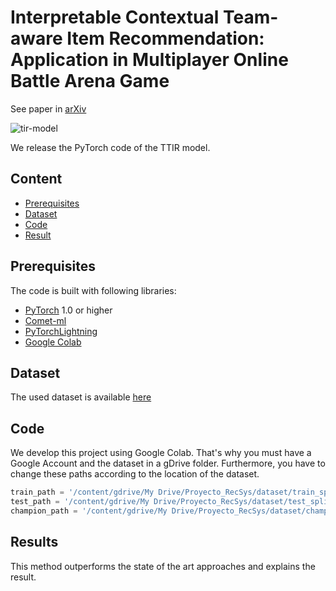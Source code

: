 # Interpretable Contextual Team-aware Item Recommendation: Application in Multiplayer Online Battle Arena Game

See paper in [arXiv]()

![tir-model](https://github.com/ojedaf/IC-TIR-Lol/blob/master/images/model-1.png)

We release the PyTorch code of the TTIR model.

## Content

- [Prerequisites](#prerequisites)
- [Dataset](#dataset)
- [Code](#code)
- [Result](#testing)

## Prerequisites

The code is built with following libraries:

- [PyTorch](https://pytorch.org/) 1.0 or higher
- [Comet-ml](https://www.comet.ml/site/)
- [PyTorchLightning](https://github.com/PyTorchLightning/pytorch-lightning)
- [Google Colab](https://colab.research.google.com/)

## Dataset

The used dataset is available [here](https://drive.google.com/drive/folders/1lsCjmVrOA0stNiUguGWKN46fEqzzsXPH?usp=sharing)

## Code

We develop this project using Google Colab. That's why you must have a Google Account and the dataset in a gDrive folder. Furthermore, you have to change these paths according to the location of the dataset. 

```python
train_path = '/content/gdrive/My Drive/Proyecto_RecSys/dataset/train_splits.pkl'
test_path = '/content/gdrive/My Drive/Proyecto_RecSys/dataset/test_splits.pkl'
champion_path = '/content/gdrive/My Drive/Proyecto_RecSys/dataset/champion_types.pkl'
```

## Results

This method outperforms the state of the art approaches and explains the result. 
